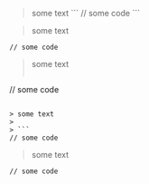 > some text
\```
// some code
\```

> some text
```
// some code
```

> some text
> ```
// some code
```

> some text
>
> ```
// some code
```

> some text

```
// some code
```
